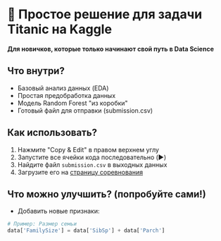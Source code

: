 # 🚢 Простое решение для задачи Titanic на Kaggle

**Для новичков, которые только начинают свой путь в Data Science**

## Что внутри?
- Базовый анализ данных (EDA)
- Простая предобработка данных
- Модель Random Forest "из коробки"
- Готовый файл для отправки (submission.csv)

## Как использовать?
1. Нажмите "Copy & Edit" в правом верхнем углу
2. Запустите все ячейки кода последовательно (▶️)
3. Найдите файл `submission.csv` в выходных данных
4. Загрузите его на [страницу соревнования](https://www.kaggle.com/c/titanic/submit)

## Что можно улучшить? (попробуйте сами!)
- Добавить новые признаки:
```python
# Пример: Размер семьи
data['FamilySize'] = data['SibSp'] + data['Parch']
